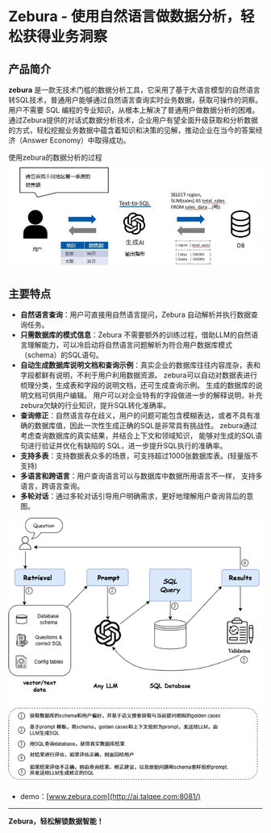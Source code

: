 # Zebura - 使用自然语言做数据分析，轻松获得业务洞察  

## 产品简介  
**zebura** 是一款无技术门槛的数据分析工具，它采用了基于大语言模型的自然语言转SQL技术，普通用户能够通过自然语言查询实时业务数据，获取可操作的洞察。 用户不需要 SQL 编程的专业知识，从根本上解决了普通用户做数据分析的困难。 
通过Zebura提供的对话式数据分析技术，企业用户有望全面升级获取和分析数据的方式，轻松挖掘业务数据中蕴含着知识和决策的见解，推动企业在当今的答案经济（Answer Economy）中取得成功。

使用zebura的数据分析的过程
![zebura示意图](public/txt2sql.jpg)

## 主要特点  
- **自然语言查询**：用户可直接用自然语言提问，Zebura 自动解析并执行数据查询任务。  
- **只需数据库的模式信息**：Zebura 不需要额外的训练过程，借助LLM的自然语言理解能力，可以冷启动将自然语言问题解析为符合用户数据库模式（schema）的SQL语句。  
- **自动生成数据库说明文档和查询示例**：真实企业的数据库往往内容庞杂，表和字段都鲜有说明，不利于用户利用数据资源。 zebura可以自动对数据表进行梳理分类，生成表和字段的说明文档，还可生成查询示例。 生成的数据库的说明文档可供用户编辑。 用户可以对企业特有的字段做进一步的解释说明，补充zebura欠缺的行业知识，提升SQL转化准确率。  
- **查询修正**：自然语言存在歧义，用户的问题可能包含模糊表达，或者不具有准确的数据库值，因此一次性生成正确的SQL是非常具有挑战性。 zebura通过考虑查询数据库的真实结果，并结合上下文和领域知识， 能够对生成的SQL语句进行验证并优化有缺陷的 SQL，进一步提升SQL执行的准确率。  
- **支持多表**：支持数据表众多的场景，可支持超过1000张数据库表。(轻量版不支持)
- **多语言和跨语言**：用户查询语言可以与数据库中数据所用语言不一样， 支持多语言，跨语言查询。
- **多轮对话**：通过多轮对话引导用户明确需求，更好地理解用户查询背后的意图。

![zebura 流程图](public/zebura.png)

- demo：[www.zebura.com](http://ai.talqee.com:8081/)  

---

**Zebura，轻松解锁数据智能！**


